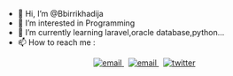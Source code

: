 - 👋 Hi, I’m @Bbirrikhadija
- 👀 I’m interested in Programming
- 🌱 I’m currently learning laravel,oracle database,python...
- 📫 How to reach me :
<p align="center">
  <a href="mailto:khadijabbirri20@gmail.com">
     <img  src="https://img.shields.io/badge/email-04001E?style=for-the-badge&logo=gmail&logoColor=01EFDD" alt="email">
  <a/>&nbsp;
  <a href="https://www.linkedin.com/in/khadija-bbirri-aa5a33235/">
     <img  src="https://img.shields.io/badge/linkedin-04001E?style=for-the-badge&logo=linkedin&logoColor=01EFDD" alt="email">
  <a/>&nbsp;
  <a href="https://twitter.com/BbirriKhadija">
     <img  src="https://img.shields.io/badge/twitter-04001E?style=for-the-badge&logo=twitter&logoColor=01EFDD" alt="twitter">
  <a/>

<p/>

<!---
Bbirrikhadija/Bbirrikhadija is a ✨ special ✨ repository because its `README.md` (this file) appears on your GitHub profile.
You can click the Preview link to take a look at your changes.
--->
